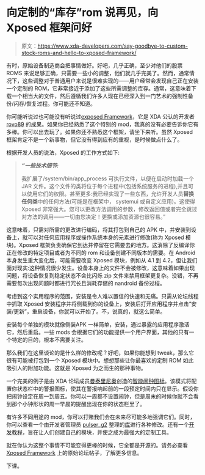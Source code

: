 # 向定制的“库存”rom 说再见，向 Xposed 框架问好

> 原文：<https://www.xda-developers.com/say-goodbye-to-custom-stock-roms-and-hello-to-xposed-framework/>

有时，原始设备制造商会把事情做好。好吧，几乎正确，至少对他们的股票 ROMS 来说足够正确，只需要一些小的调整，他们就几乎完美了。然而，通常情况下，这些调整对于普通用户来说是很难实现的——用户经常会发现自己正在安装一个定制的 ROM，它非常接近于添加了这些所需调整的库存。通常，这意味着下载一个相当大的文件，然后遵循我们许多人现在已经深入到一门艺术的强制性备份/闪存/恢复过程。你可能还不知道。

你可能听说过也可能没有听说过[exposed Framework](http://www.xda-developers.com/android/app-development-xposed-framework-for-android-xda-developer-tv/)，它是 XDA 公认的开发者 [rovo89](http://forum.xda-developers.com/member.php?u=4419114) 的成果。如果你已经熟悉了这个特别的 mod，我真的没有必要告诉你它有多棒。你可以出去玩了。如果你还不熟悉这个框架，请坐下来听。虽然 Xposed 框架肯定不是一个新事物，但它没有得到应有的重视，是时候做点什么了。

根据开发人员的说法，Xposed 的工作方式如下:

> ***“一些技术细节:***
> 
> 我扩展了/system/bin/app_process 可执行文件，以便在启动时加载一个 JAR 文件。这个文件的类将位于每个进程中(包括系统服务的进程),并且可以使用它们的权限。甚至更多:我已经实现了一些东西，允许开发人员**替换任何类**中的任何方法(可能是在框架中， systemui 或自定义应用)。这使得 Xposed 非常强大。您可以更改方法调用的参数，修改返回值或者完全跳过对方法的调用——一切由您决定！更换或添加资源也很容易。”

这意味着，只需对所需的更改进行编码，将其打包到自己的 APK 中，并安装到设备上，就可以对任何应用程序或操作系统本身的元素进行修改(称为 Xposed 模块)。Xposed 框架负责确保它到达并停留在它需要去的地方。这消除了反编译你正在修改的特定项目或者为不同的 rom 和设备创建不同版本的需要。在 Android 本身发生重大变化后，可能需要改变 Xposed 模块，例如从 4.1 到 4.2，但让我们面对现实:这种情况很少发生。设备本身上的文件不会被修改，这意味着如果出现问题，将设备恢复到稳定状态不会比闪烁 zip 文件来禁用框架更复杂。没错，不再需要每次出现问题时都进行冗长且消耗存储的 nandroid 备份过程。

考虑到这个实用程序的范围，安装是令人难以置信的快速和无痛。只需从论坛线程中抓取 Xposed 安装程序并将侧载到你的设备上，安装后打开应用程序并点击“安装/更新”，重启设备，你就可以开始了。不，说真的，就这么简单。

安装每个单独的模块就像侧装APK 一样简单，安装，通过暴露的应用程序激活它，然后重启。一些 mods 会根据它们的功能提供一个用户界面，其他的只有一个特定的目的，根本不需要关注。

那么我们在这里谈论的是什么样的修改呢？好吧，如果你能想到 tweak，那么它很有可能被打包到一个 Xposed 模块中。想想那些让你最喜欢的定制 ROM 如此吸引人的附加功能。这就是 Xposed 为之而生的那种事物。

一个完美的例子是由 XDA 论坛成员[曼泰里尼奥](http://forum.xda-developers.com/member.php?u=4912725)创造的[智能闹钟图标](http://forum.xda-developers.com/showthread.php?t=2261471)。该模式将配置你状态栏中的警报图标，使其在警报响起前的一段预定时间内只在显示。假设你把闹钟设定在周一到周五。你可以一周都不设置闹钟，但是周末的时候你就不会看到那个小钟形状的周一早晨的提醒出现在你的状态栏里了。

有许多不同用途的 mod，你可以打赌我们会在未来尽可能多地强调它们。同时，你可以查看一个由开发者管理员 [pulser_g2](http://forum.xda-developers.com/member.php?u=2178960) 整理的[库](http://www.villainrom.co.uk/forum/microdownloads/)进行各种修改。还有一个[开发教程](https://github.com/rovo89/XposedBridge/wiki/Development-tutorial)，旨在让人们创建自己的模块，并使之成为最强大的定制工具。

就在你认为这整个事情不可能变得更棒的时候，它全都是开源的。请务必查看 [Xposed Framework](http://forum.xda-developers.com/showthread.php?t=1574401) 上的原始论坛帖子，了解更多信息。

下课。
